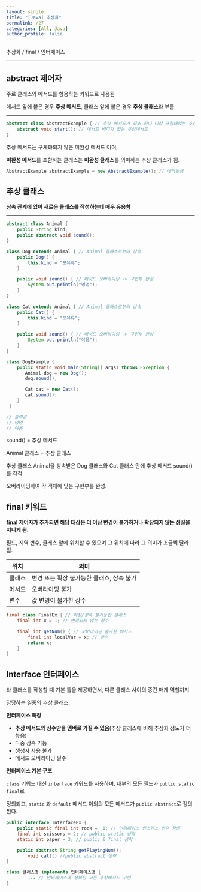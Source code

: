 ```yaml
---
layout: single
title: "[Java] 추상화"
permalink: /27
categories: [All, Java]
author_profile: false
---
```


추상화 / final / 인터페이스

---

## abstract 제어자

주로 클래스와 메서드를 형용하는 키워드로 사용됨

메서드 앞에 붙은 경우 **추상 메서드**, 클래스 앞에 붙은 경우 **추상 클래스**라 부름

---

```java
abstract class AbstractExample { // 추상 메서드가 최소 하나 이상 포함돼있는 추상 클래스
	abstract void start(); // 메서드 바디가 없는 추상메서드
}
```

추상 메서드는 구체화되지 않은 미완성 메서드 이며, 

**미완성 메서드**를 포함하는 클래스는 **미완성 클래스**를 의미하는 추상 클래스가 됨.

```java
AbstractExample abstractExample = new AbstractExample(); // 에러발생
```

## 추상 클래스

**상속 관계에 있어 새로운 클래스를 작성하는데 매우 유용함**

---

```java
abstract class Animal {
	public String kind;
	public abstract void sound();
}

class Dog extends Animal { // Animal 클래스로부터 상속
	public Dog() {
		this.kind = "포유류";
	}

	public void sound() { // 메서드 오버라이딩 -> 구현부 완성
		System.out.println("멍멍");
	}
}

class Cat extends Animal { // Animal 클래스로부터 상속
	public Cat() {
		this.kind = "포유류";
	}

	public void sound() { // 메서드 오버라이딩 -> 구현부 완성
		System.out.println("야옹");
	}
}

class DogExample {       
    public static void main(String[] args) throws Exception {
       Animal dog = new Dog();
       dog.sound();

       Cat cat = new Cat();
       cat.sound();
    }
 }

// 출력값
// 멍멍
// 야옹
```

sound() = 추상 메서드

Animal 클래스 = 추상 클래스

추상 클래스 Animal을 상속받은 Dog 클래스와 Cat 클래스 안에 추상 메서드 sound()를 각각

오버라이딩하여 각 객체에 맞는 구현부를 완성.

## final 키워드

**final 제어자가 추가되면 해당 대상은 더 이상 변경이 불가하거나 확장되지 않는 성질을 지니게 됨.**

필드, 지역 변수, 클래스 앞에 위치할 수 있으며 그 위치에 따라 그 의미가 조금씩 달라짐.

| 위치 | 의미 |
| --- | --- |
| 클래스 | 변경 또는 확장 불가능한 클래스, 상속 불가 |
| 메서드 | 오버라이딩 불가 |
| 변수 | 값 변경이 불가한 상수 |

```java
final class FinalEx { // 확장/상속 불가능한 클래스
	final int x = 1; // 변경되지 않는 상수

	final int getNum() { // 오버라이딩 불가한 메서드
		final int localVar = x; // 상수
		return x;
	}
}
```

## Interface 인터페이스

타 클래스를 작성할 때 기본 틀을 제공하면서, 다른 클래스 사이의 중간 매개 역할까지

담당하는 일종의 추상 클래스.

**인터페이스 특징**

- **추상 메서드와 상수만을 멤버로 가질 수 있음**(추상 클래스에 비해 추상화 정도가 더 높음)
- 다중 상속 가능
- 생성자 사용 불가
- 메서드 오버라이딩 필수

**인터페이스 기본 구조**

`class` 키워드 대신 `interface` 키워드를 사용하며, 내부의 모든 필드가 `public static final`로 

정의되고, `static` 과 `default` 메서드 이외의 모든 메서드가 `public abstract`로 정의된다.

```java
public interface InterfaceEx {
    public static final int rock =  1; // 인터페이스 인스턴스 변수 정의
    final int scissors = 2; // public static 생략
    static int paper = 3; // public & final 생략

    public abstract String getPlayingNum();
		void call() //public abstract 생략 
}
```

```java
class 클래스명 implements 인터페이스명 {
		... // 인터페이스에 정의된 모든 추상메서드 구현
}
```
